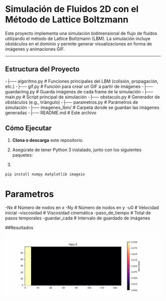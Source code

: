 # Simulación de Fluidos 2D con el Método de Lattice Boltzmann

Este proyecto implementa una simulación bidimensional de flujo de fluidos utilizando el método de Lattice Boltzmann (LBM). La simulación incluye obstáculos en el dominio y permite generar visualizaciones en forma de imágenes y animaciones GIF.

---

## Estructura del Proyecto

-├── algoritmo.py # Funciones principales del LBM (colisión, propagación, etc.)
-├── gif.py # Función para crear un GIF a partir de imágenes
-├── guardarimg.py # Guarda imágenes de cada frame de la simulación
-├── main.py # Script principal de simulación
-├── obstaculo.py # Generador de obstáculos (e.g., triángulo)
-├── parametros.py # Parámetros de simulación
-├── imagenes_lbm/ # Carpeta donde se guardan las imágenes generadas
-├── README.md # Este archivo

## Cómo Ejecutar

1. **Clona o descarga** este repositorio.

2. Asegúrate de tener Python 3 instalado, junto con los siguientes paquetes:
3. 
```bash
pip install numpy matplotlib imageio
```

# Parametros

-Nx             # Número de nodos en x
-Ny             # Número de nodos en y
-u0             # Velocidad inicial
-viscosidad     # Viscosidad cinemática
-paso_de_tiempo # Total de pasos temporales
-guardar_cada   # Intervalo de guardado de imágenes


##Resultados

![Simulación de Flujo](ejemplo_circulo_lbm.gif)


